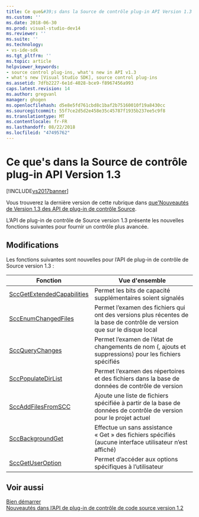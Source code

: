 ```yaml
---
title: Ce que&#39;s dans la Source de contrôle plug-in API Version 1.3 | Microsoft Docs
ms.custom: ''
ms.date: 2018-06-30
ms.prod: visual-studio-dev14
ms.reviewer: ''
ms.suite: ''
ms.technology:
- vs-ide-sdk
ms.tgt_pltfrm: ''
ms.topic: article
helpviewer_keywords:
- source control plug-ins, what's new in API v1.3
- what's new [Visual Studio SDK], source control plug-ins
ms.assetid: 7dfb2227-6e1d-4028-bce9-f8967456a993
caps.latest.revision: 14
ms.author: gregvanl
manager: ghogen
ms.openlocfilehash: d5e8e5fd761cbd8c1baf2b75160010f19a8430cc
ms.sourcegitcommit: 55f7ce2d5d2e458e35c45787f1935b237ee5c9f8
ms.translationtype: MT
ms.contentlocale: fr-FR
ms.lasthandoff: 08/22/2018
ms.locfileid: "47495762"
---
```

# <a name="what39s-new-in-the-source-control-plug-in-api-version-13"></a>Ce que&#39;s dans la Source de contrôle plug-in API Version 1.3
[!INCLUDE[vs2017banner](../../includes/vs2017banner.md)]

Vous trouverez la dernière version de cette rubrique dans [que&#39;Nouveautés de Version 1.3 des API de plug-in de contrôle Source](https://docs.microsoft.com/visualstudio/extensibility/internals/what-s-new-in-the-source-control-plug-in-api-version-1-3).  
  
L’API de plug-in de contrôle de Source version 1.3 présente les nouvelles fonctions suivantes pour fournir un contrôle plus avancée.  
  
## <a name="changes"></a>Modifications  
 Les fonctions suivantes sont nouvelles pour l’API de plug-in de contrôle de Source version 1.3 :  
  
|Fonction|Vue d'ensemble|  
|--------------|--------------|  
|[SccGetExtendedCapabilities](../../extensibility/sccgetextendedcapabilities-function.md)|Permet les bits de capacité supplémentaires soient signalés|  
|[SccEnumChangedFiles](../../extensibility/sccenumchangedfiles-function.md)|Permet l’examen des fichiers qui ont des versions plus récentes de la base de contrôle de version que sur le disque local|  
|[SccQueryChanges](../../extensibility/sccquerychanges-function.md)|Permet l’examen de l’état de changements de nom (, ajouts et suppressions) pour les fichiers spécifiés|  
|[SccPopulateDirList](../../extensibility/sccpopulatedirlist-function.md)|Permet l’examen des répertoires et des fichiers dans la base de données de contrôle de version|  
|[SccAddFilesFromSCC](../../extensibility/sccaddfilesfromscc-function.md)|Ajoute une liste de fichiers spécifiée à partir de la base de données de contrôle de version pour le projet actuel|  
|[SccBackgroundGet](../../extensibility/sccbackgroundget-function.md)|Effectue un sans assistance « Get » des fichiers spécifiés (aucune interface utilisateur n’est affiché)|  
|[SccGetUserOption](../../extensibility/sccgetuseroption-function.md)|Permet d’accéder aux options spécifiques à l’utilisateur|  
  
## <a name="see-also"></a>Voir aussi  
 [Bien démarrer](../../extensibility/internals/getting-started-with-source-control-plug-ins.md)   
 [Nouveautés dans l’API de plug-in de contrôle de code source version 1.2](../../extensibility/internals/what-s-new-in-the-source-control-plug-in-api-version-1-2.md)

